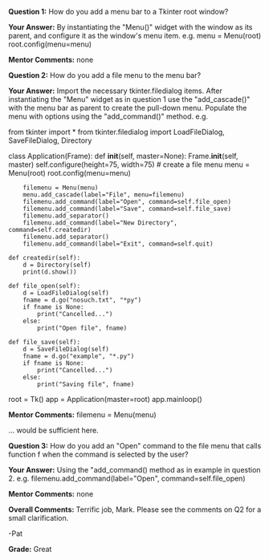 ﻿**Question 1:**
How do you add a menu bar to a Tkinter root window?

**Your Answer:**
By instantiating the "Menu()" widget with the window as its parent, and configure it as the window's menu item. e.g.
menu = Menu(root)
root.config(menu=menu)

**Mentor Comments:**
none

**Question 2:**
How do you add a file menu to the menu bar?

**Your Answer:**
Import the necessary tkinter.filedialog items.
After instantiating the "Menu" widget as in question 1 use the "add_cascade()" with the menu bar as parent to create the pull-down menu.
Populate the menu with options using the "add_command()" method. e.g.

from tkinter import *
from tkinter.filedialog import LoadFileDialog, SaveFileDialog, Directory

class Application(Frame):
    def __init__(self, master=None):
        Frame.__init__(self, master)
        self.configure(height=75, width=75)
        # create a file menu
        menu = Menu(root)
        root.config(menu=menu)
        
        filemenu = Menu(menu)
        menu.add_cascade(label="File", menu=filemenu)
        filemenu.add_command(label="Open", command=self.file_open)
        filemenu.add_command(label="Save", command=self.file_save)
        filemenu.add_separator()
        filemenu.add_command(label="New Directory", command=self.createdir)
        filemenu.add_separator()
        filemenu.add_command(label="Exit", command=self.quit)
 
    def createdir(self):
        d = Directory(self)
        print(d.show())
        
    def file_open(self):
        d = LoadFileDialog(self)
        fname = d.go("nosuch.txt", "*py")
        if fname is None:
            print("Cancelled...")
        else:
            print("Open file", fname)
            
    def file_save(self):
        d = SaveFileDialog(self)
        fname = d.go("example", "*.py")
        if fname is None:
            print("Cancelled...")
        else:
            print("Saving file", fname)

root = Tk()
app = Application(master=root)
app.mainloop()

**Mentor Comments:**
filemenu = Menu(menu)

... would be sufficient here.

**Question 3:**
How do you add an "Open" command to the file menu that calls function f when the command is selected by the user?

**Your Answer:**
Using the "add_command() method as in example in question 2. e.g. filemenu.add_command(label="Open", command=self.file_open)

**Mentor Comments:**
none

**Overall Comments:**
Terrific job, Mark. Please see the comments on  Q2 for a small clarification.

-Pat

**Grade:**
Great
